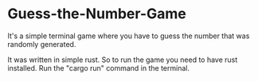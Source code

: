 # Guess-the-Number-Game
It's a simple terminal game where you have to guess the number that was randomly generated.

It was written in simple rust. So to run the game you need to have rust installed.
Run the "cargo run" command in the terminal.
